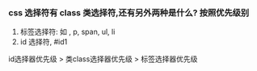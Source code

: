 ### css 选择符有 class 类选择符,还有另外两种是什么? 按照优先级别

1. 标签选择符: 如 , p, span, ul, li
2. id 选择符, #id1


id选择器优先级 > 类class选择器优先级 > 标签选择器优先级

